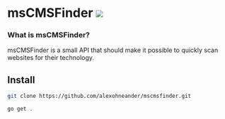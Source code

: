 # msCMSFinder [![](https://github.com/alexohneander/mscmsfinder/workflows/Go/badge.svg)](https://github.com/alexohneander/mscmsfinder/actions)

### What is msCMSFinder?
msCMSFinder is a small API that should make it possible to quickly scan websites for their technology.

## Install
```bash
git clone https://github.com/alexohneander/mscmsfinder.git

go get .
```
